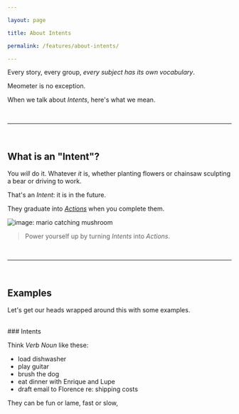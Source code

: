 ```yaml
---

layout: page

title: About Intents

permalink: /features/about-intents/

---
```


<!-- calls to action -->
[beta-signup]: https://beta.meometer.com

<!-- contact -->
[twitter]: https://twitter.com/meometer

<!-- local -->
[investors]: /investors/
[about-actions]: /features/about-actions/
[about-intents]: /features/about-intents/
[about-projects]: /features/about-projects/
[about-nudges]: /features/about-nudges/

<!-- in page -->
<!-- [we-want]: /investors/#we-want -->

<!-- external -->
<!-- [film-thief]: https://imdb.com/thief -->

<!-- images -->
[image-001]: https://meometer.github.io/assets/assets/image-001.jpg "Title 001"
[image-002]: https://meometer.github.io/assets/assets/image-002.jpg "Title 002"
[image-003]: https://meometer.github.io/assets/assets/image-003.jpg "Title 003"
[image-004]: https://meometer.github.io/assets/assets/image-004.jpg "Title 004"
[image-005]: https://meometer.github.io/assets/assets/image-005.jpg "Title 005"
[image-006]: https://meometer.github.io/assets/assets/image-006.jpg "Title 006"
[image-007]: https://meometer.github.io/assets/assets/image-007.jpg "Title 007"
[image-008]: https://meometer.github.io/assets/assets/image-008.jpg "Title 008"
[image-009]: https://meometer.github.io/assets/assets/image-009.jpg "Title 009"
[image-010]: https://meometer.github.io/assets/assets/image-010.jpg "Title 010"
[image-011]: https://meometer.github.io/assets/assets/image-011.jpg "Title 011"


<!-- /links -->

Every story, every group, _every subject has its own vocabulary_.

Meometer is no exception.

When we talk about _Intents_, here's what we mean.

<br />

---

<br />

## What is an "Intent"?

You _will_ do it. Whatever *it* is, whether planting flowers or chainsaw sculpting a bear or driving to work. 

That's an _Intent_: it is in the future.

They graduate into [_Actions_][about-actions] when you complete them.

![image: mario catching mushroom][image-001]

> Power yourself up by turning _Intents_ into _Actions_.

<br />

---

<br />

## Examples

Let's get our heads wrapped around this with some examples.


<br />
### Intents

Think _Verb_ _Noun_ like these:

- load dishwasher
- play guitar
- brush the dog
- eat dinner with Enrique and Lupe
- draft email to Florence re: shipping costs

They can be fun or lame, fast or slow, 
